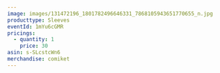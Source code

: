 ```yaml
---
image: images/131472196_1801782496646331_7868105943651770655_n.jpg
producttype: Sleeves
eventId: 1mYu6cGMR
pricings:
  - quantity: 1
    price: 30
asin: s-SLcstcWn6
merchandise: comiket
---
```

